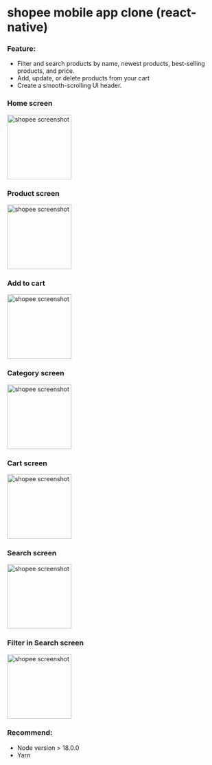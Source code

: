 # shopee mobile app clone (react-native)

### Feature:

- Filter and search products by name, newest products, best-selling products, and price.
- Add, update, or delete products from your cart
- Create a smooth-scrolling UI header.

### Home screen

<img src="https://github.com/le-dat/shopee-mobile-app-clone/blob/master/static/screenshot1.jpg" alt="shopee screenshot" width="150" height="whatever">

### Product screen

<img src="https://github.com/le-dat/shopee-mobile-app-clone/blob/master/static/screenshot2.jpg" alt="shopee screenshot" width="150" height="whatever">

### Add to cart

<img src="https://github.com/le-dat/shopee-mobile-app-clone/blob/master/static/screenshot3.jpg" alt="shopee screenshot" width="150" height="whatever">

### Category screen

<img src="https://github.com/le-dat/shopee-mobile-app-clone/blob/master/static/screenshot4.jpg" alt="shopee screenshot" width="150" height="whatever">

### Cart screen

<img src="https://github.com/le-dat/shopee-mobile-app-clone/blob/master/static/screenshot5.jpg" alt="shopee screenshot" width="150" height="whatever">

### Search screen

<img src="https://github.com/le-dat/shopee-mobile-app-clone/blob/master/static/screenshot6.jpg" alt="shopee screenshot" width="150" height="whatever">

### Filter in Search screen

<img src="https://github.com/le-dat/shopee-mobile-app-clone/blob/master/static/screenshot7.jpg" alt="shopee screenshot" width="150" height="whatever">

### Recommend:

- Node version > 18.0.0
- Yarn
